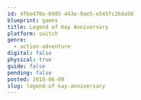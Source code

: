 ```yaml
---
id: 4fbe470e-0495-443e-9ae5-e545fc26da56
blueprint: games
title: Legend of Kay Anniversary
platform: switch
genre:
  - action-adventure
digital: false
physical: true
guide: false
pending: false
posted: 2018-06-09
slug: legend-of-kay-anniversary
---
```


